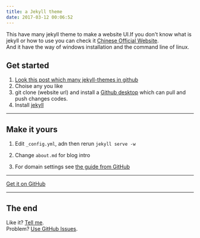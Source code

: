 ```yaml
---
title: a Jekyll theme
date: 2017-03-12 00:06:52
---
```


This have many jekyll theme to make a website UI.If you don't know what is jekyll or how to use you can check it [Chinese Official Website](http://jekyllcn.com/docs/home/).  
And it have the way of windows installation and the command line of linux.
## Get started

1. [Look this post which many jekyll-themes in github](https://github.com/YoTro/jekyllthemes/tree/master/_posts)
2. Choise any you like
3. git clone (website url) and install a [Github desktop](https://desktop.github.com/) which can pull and push changes codes.
4. Install [jekyll](http://jekyllcn.com/docs/installation/)  

---

## Make it yours

1. Edit `_config.yml`, adn then rerun `jekyll serve -w`

2. Change `about.md` for blog intro

3. For domain settings see [the guide from GitHub](https://help.github.com/articles/setting-up-a-custom-domain-with-pages)

---

<a href="https://github.com/YoTro" class="pa3 tc ba br2 db">Get it on GitHub </a>

---

## The end

Like it? [Tell me](http://twitter.com/tor_Hothart).<br/>
Problem? [Use GitHub Issues](https://github.com/YoTro/YoTro.github.io/issues).